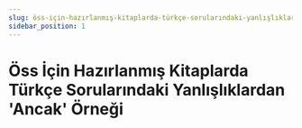 ```yaml
---
slug: öss-için-hazırlanmış-kitaplarda-türkçe-sorularındaki-yanlışlıklardan-ancak-örneği
sidebar_position: 1
---
```


# Öss İçin Hazırlanmış Kitaplarda Türkçe Sorularındaki Yanlışlıklardan 'Ancak' Örneği